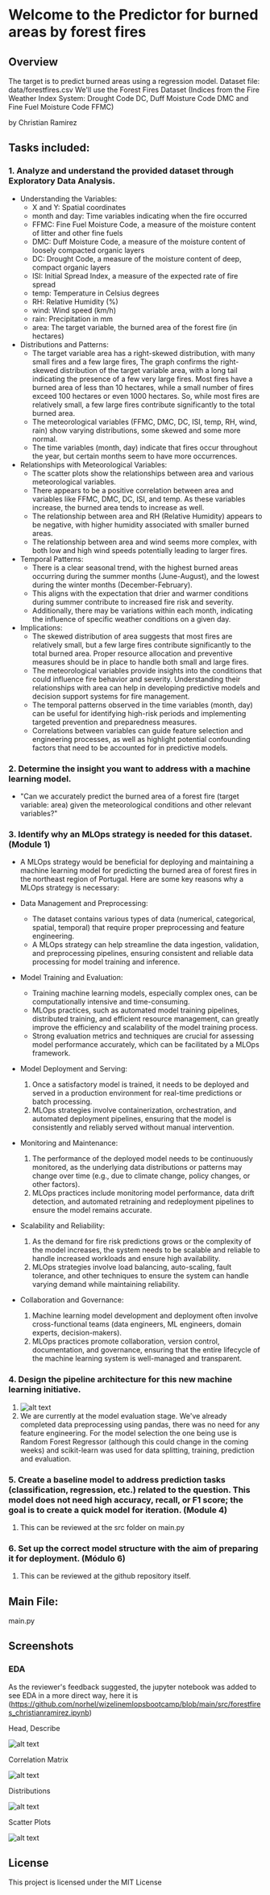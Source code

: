 # Welcome to the Predictor for burned areas by forest fires

## Overview

The target is to predict burned areas using a regression model.
Dataset file: data/forestfires.csv
We'll use the Forest Fires Dataset (Indices from the Fire Weather Index System: Drought Code DC, Duff Moisture Code DMC and Fine Fuel Moisture Code FFMC)

by Christian Ramirez

## Tasks included:

### 1. Analyze and understand the provided dataset through Exploratory Data Analysis.

  - Understanding the Variables:
    - X and Y: Spatial coordinates
    - month and day: Time variables indicating when the fire occurred
    - FFMC: Fine Fuel Moisture Code, a measure of the moisture content of litter and other fine fuels
    - DMC: Duff Moisture Code, a measure of the moisture content of loosely compacted organic layers
    - DC: Drought Code, a measure of the moisture content of deep, compact organic layers
    - ISI: Initial Spread Index, a measure of the expected rate of fire spread
    - temp: Temperature in Celsius degrees
    - RH: Relative Humidity (%)
    - wind: Wind speed (km/h)
    - rain: Precipitation in mm
    - area: The target variable, the burned area of the forest fire (in hectares)
  - Distributions and Patterns:
    - The target variable area has a right-skewed distribution, with many small fires and a few large fires, The graph confirms the right-skewed distribution of the target variable area, with a long tail indicating the presence of a few very large fires. Most fires have a burned area of less than 10 hectares, while a small number of fires exceed 100 hectares or even 1000 hectares. So, while most fires are relatively small, a few large fires contribute significantly to the total burned area.
    - The meteorological variables (FFMC, DMC, DC, ISI, temp, RH, wind, rain) show varying distributions, some skewed and some more normal.
    - The time variables (month, day) indicate that fires occur throughout the year, but certain months seem to have more occurrences.
  - Relationships with Meteorological Variables:
    - The scatter plots show the relationships between area and various meteorological variables.
    - There appears to be a positive correlation between area and variables like FFMC, DMC, DC, ISI, and temp. As these variables increase, the burned area tends to increase as well.
    - The relationship between area and RH (Relative Humidity) appears to be negative, with higher humidity associated with smaller burned areas.
    - The relationship between area and wind seems more complex, with both low and high wind speeds potentially leading to larger fires.
  - Temporal Patterns:
    - There is a clear seasonal trend, with the highest burned areas occurring during the summer months (June-August), and the lowest during the winter months (December-February).
    - This aligns with the expectation that drier and warmer conditions during summer contribute to increased fire risk and severity.
    - Additionally, there may be variations within each month, indicating the influence of specific weather conditions on a given day.
  - Implications:
    - The skewed distribution of area suggests that most fires are relatively small, but a few large fires contribute significantly to the total burned area. Proper resource allocation and preventive measures should be in place to handle both small and large fires.
    - The meteorological variables provide insights into the conditions that could influence fire behavior and severity. Understanding their relationships with area can help in developing predictive models and decision support systems for fire management.
    - The temporal patterns observed in the time variables (month, day) can be useful for identifying high-risk periods and implementing targeted prevention and preparedness measures.
    - Correlations between variables can guide feature selection and engineering processes, as well as highlight potential confounding factors that need to be accounted for in predictive models.

### 2. Determine the insight you want to address with a machine learning model.

  - "Can we accurately predict the burned area of a forest fire (target variable: area) given the meteorological conditions and other relevant variables?"

### 3. Identify why an MLOps strategy is needed for this dataset. (Module 1)

  - A MLOps strategy would be beneficial for deploying and maintaining a machine learning model for predicting the burned area of forest fires in the northeast region of Portugal. Here are some key reasons why a MLOps strategy is necessary:
  - Data Management and Preprocessing:

    - The dataset contains various types of data (numerical, categorical, spatial, temporal) that require proper preprocessing and feature engineering.
    - A MLOps strategy can help streamline the data ingestion, validation, and preprocessing pipelines, ensuring consistent and reliable data processing for model training and inference.

  - Model Training and Evaluation:

    - Training machine learning models, especially complex ones, can be computationally intensive and time-consuming.
    - MLOps practices, such as automated model training pipelines, distributed training, and efficient resource management, can greatly improve the efficiency and scalability of the model training process.
    - Strong evaluation metrics and techniques are crucial for assessing model performance accurately, which can be facilitated by a MLOps framework.

  - Model Deployment and Serving:
    1. Once a satisfactory model is trained, it needs to be deployed and served in a production environment for real-time predictions or batch processing.
    2. MLOps strategies involve containerization, orchestration, and automated deployment pipelines, ensuring that the model is consistently and reliably served without manual intervention.
  - Monitoring and Maintenance:
    1. The performance of the deployed model needs to be continuously monitored, as the underlying data distributions or patterns may change over time (e.g., due to climate change, policy changes, or other factors).
    2. MLOps practices include monitoring model performance, data drift detection, and automated retraining and redeployment pipelines to ensure the model remains accurate.
  - Scalability and Reliability:
    1. As the demand for fire risk predictions grows or the complexity of the model increases, the system needs to be scalable and reliable to handle increased workloads and ensure high availability.
    2. MLOps strategies involve load balancing, auto-scaling, fault tolerance, and other techniques to ensure the system can handle varying demand while maintaining reliability.
  - Collaboration and Governance:
    1. Machine learning model development and deployment often involve cross-functional teams (data engineers, ML engineers, domain experts, decision-makers).
    2. MLOps practices promote collaboration, version control, documentation, and governance, ensuring that the entire lifecycle of the machine learning system is well-managed and transparent.

### 4. Design the pipeline architecture for this new machine learning initiative.
  1. ![alt text](https://github.com/norhel/wizelinemlopsbootcamp/blob/main/mlops_design.png?raw=true)
  2. We are currently at the model evaluation stage. We've already completed data preprocessing using pandas, there was no need for any feature engineering. For the model selection the one being use is Random Forest Regressor (although this could change in the coming weeks) and scikit-learn was used for data splitting, training, prediction and evaluation.

### 5. Create a baseline model to address prediction tasks (classification, regression, etc.) related to the question. This model does not need high accuracy, recall, or F1 score; the goal is to create a quick model for iteration. (Module 4)
  1. This can be reviewed at the src folder on main.py

### 6. Set up the correct model structure with the aim of preparing it for deployment. (Módulo 6)
  1. This can be reviewed at the github repository itself.



## Main File:
main.py

## Screenshots
### EDA

As the reviewer's feedback suggested, the jupyter notebook was added to see EDA in a more direct way, here it is (https://github.com/norhel/wizelinemlopsbootcamp/blob/main/src/forestfires_christianramirez.ipynb)

Head, Describe

![alt text](https://github.com/norhel/wizelinemlopsbootcamp/blob/main/bc_head_describe.png?raw=true)

Correlation Matrix

![alt text](https://github.com/norhel/wizelinemlopsbootcamp/blob/main/bc_Corr_Matrix.png?raw=true)

Distributions

![alt text](https://github.com/norhel/wizelinemlopsbootcamp/blob/main/bc_distribution.png?raw=true)

Scatter Plots

![alt text](https://github.com/norhel/wizelinemlopsbootcamp/blob/main/bc_scatter_plots.png?raw=true)

## License

This project is licensed under the MIT License
